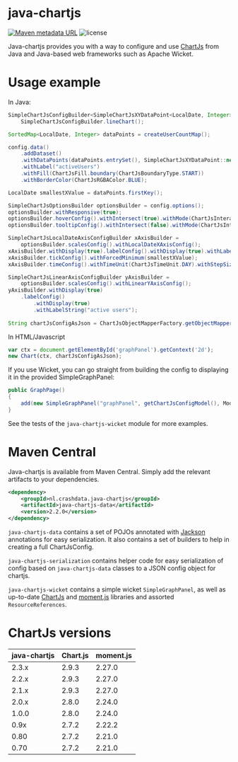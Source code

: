 # java-chartjs
[![Maven metadata URL](https://img.shields.io/maven-metadata/v?metadataUrl=https%3A%2F%2Frepo1.maven.org%2Fmaven2%2Fnl%2Fcrashdata%2Fjava-chartjs%2Fjava-chartjs%2Fmaven-metadata.xml)](https://mvnrepository.com/artifact/nl.crashdata.java-chartjs)
![license](https://img.shields.io/github/license/haster/java-chartjs.svg)

Java-chartjs provides you with a way to configure and use [ChartJs](https://github.com/chartjs/Chart.js) from Java and Java-based web frameworks such as Apache Wicket.

# Usage example
In Java:
```java
SimpleChartJsConfigBuilder<SimpleChartJsXYDataPoint<LocalDate, Integer>> config =
	SimpleChartJsConfigBuilder.lineChart();

SortedMap<LocalDate, Integer> dataPoints = createUserCountMap();

config.data()
	.addDataset()
	.withDataPoints(dataPoints.entrySet(), SimpleChartJsXYDataPoint::new)
	.withLabel("activeUsers")
	.withFill(ChartJsFill.boundary(ChartJsBoundaryType.START))
	.withBorderColor(ChartJsRGBAColor.BLUE);

LocalDate smallestXValue = dataPoints.firstKey();

SimpleChartJsOptionsBuilder optionsBuilder = config.options();
optionsBuilder.withResponsive(true);
optionsBuilder.hoverConfig().withIntersect(true).withMode(ChartJsInteractionMode.NEAREST);
optionsBuilder.tooltipConfig().withIntersect(false).withMode(ChartJsInteractionMode.INDEX);

SimpleChartJsLocalDateAxisConfigBuilder xAxisBuilder =
	optionsBuilder.scalesConfig().withLocalDateXAxisConfig();
xAxisBuilder.withDisplay(true).labelConfig().withDisplay(true).withLabelString("days");
xAxisBuilder.tickConfig().withForcedMinimum(smallestXValue);
xAxisBuilder.timeConfig().withTimeUnit(ChartJsTimeUnit.DAY).withStepSize(7);

SimpleChartJsLinearAxisConfigBuilder yAxisBuilder =
	optionsBuilder.scalesConfig().withLinearYAxisConfig();
yAxisBuilder.withDisplay(true)
	.labelConfig()
		.withDisplay(true)
		.withLabelString("active users");
	
String chartJsConfigAsJson = ChartJsObjectMapperFactory.getObjectMapper(true).writeValueAsString(config.build());
```

In HTML/Javascript
```javascript
var ctx = document.getElementById('graphPanel').getContext('2d');
new Chart(ctx, chartJsConfigAsJson);
```

If you use Wicket, you can go straight from building the config to displaying it in the provided SimpleGraphPanel:
```java
public GraphPage()
{
	add(new SimpleGraphPanel("graphPanel", getChartJsConfigModel(), Model.of("My graph")));
}
```
See the tests of the `java-chartjs-wicket` module for more examples.

# Maven Central
Java-chartjs is available from Maven Central. Simply add the relevant artifacts to your dependencies.

```xml
<dependency>
	<groupId>nl.crashdata.java-chartjs</groupId>
	<artifactId>java-chartjs-data</artifactId>
	<version>2.2.0</version>
</dependency>
```

`java-chartjs-data` contains a set of POJOs annotated with [Jackson](https://github.com/FasterXML/jackson) annotations for easy serialization.
It also contains a set of builders to help in creating a full ChartJsConfig.

`java-chartjs-serialization` contains helper code for easy serialization of config based on `java-chartjs-data` classes to a JSON config object for chartjs.

`java-chartjs-wicket` contains a simple wicket `SimpleGraphPanel`, as well as up-to-date [ChartJs](https://github.com/chartjs/Chart.js) and [moment.js](https://github.com/moment/moment/) libraries and assorted `ResourceReferences`.


# ChartJs versions

java-chartjs  |  Chart.js  |  moment.js
--------------|------------|------------
 2.3.x        | 2.9.3      | 2.27.0
 2.2.x        | 2.9.3      | 2.27.0
 2.1.x        | 2.9.3      | 2.27.0
 2.0.x        | 2.8.0      | 2.24.0
 1.0.0        | 2.8.0      | 2.24.0
 0.9x         | 2.7.2      | 2.22.2
 0.80         | 2.7.2      | 2.21.0
 0.70         | 2.7.2      | 2.21.0
 
 
 
